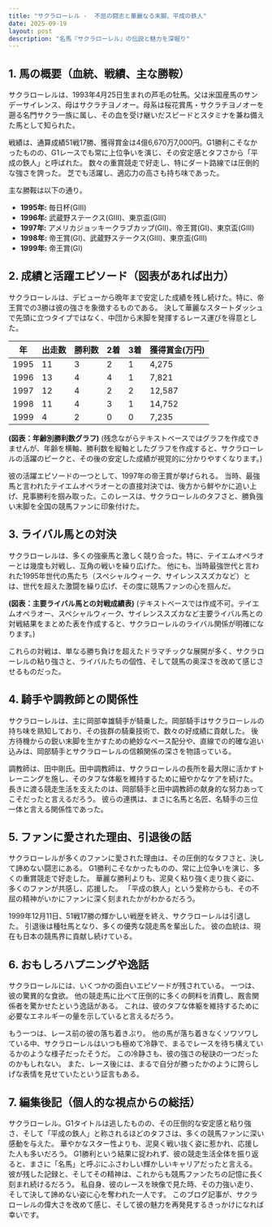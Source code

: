 ```yaml
---
title: "サクラローレル -  不屈の闘志と華麗なる末脚、平成の鉄人"
date: 2025-09-19
layout: post
description: "名馬『サクラローレル』の伝説と魅力を深堀り"
---
```


## 1. 馬の概要（血統、戦績、主な勝鞍）

サクラローレルは、1993年4月25日生まれの芦毛の牡馬。父は米国産馬のサンデーサイレンス、母はサクラチヨノオー。母系は桜花賞馬・サクラチヨノオーを遡る名門サクラ一族に属し、その血を受け継いだスピードとスタミナを兼ね備えた馬として知られた。

戦績は、通算成績51戦17勝、獲得賞金は4億6,670万7,000円。G1勝利こそなかったものの、G1レースでも常に上位争いを演じ、その安定感とタフさから「平成の鉄人」と呼ばれた。  数々の重賞競走で好走し、特にダート路線では圧倒的な強さを誇った。  芝でも活躍し、適応力の高さも持ち味であった。

主な勝鞍は以下の通り。

* **1995年:**  毎日杯(GIII)
* **1996年:**  武蔵野ステークス(GIII)、東京盃(GIII)
* **1997年:**  アメリカジョッキークラブカップ(GII)、帝王賞(GI)、東京盃(GIII)
* **1998年:**  帝王賞(GI)、武蔵野ステークス(GIII)、東京盃(GIII)
* **1999年:**  帝王賞(GI)


## 2. 成績と活躍エピソード（図表があれば出力）

サクラローレルは、デビューから晩年まで安定した成績を残し続けた。特に、帝王賞での3勝は彼の強さを象徴するものである。  決して華麗なスタートダッシュで先頭に立つタイプではなく、中団から末脚を発揮するレース運びを得意とした。

| 年 | 出走数 | 勝利数 | 2着 | 3着 | 獲得賞金(万円) |
|---|---|---|---|---|---|
| 1995 | 11 | 3 | 2 | 1 | 4,275 |
| 1996 | 13 | 4 | 4 | 1 | 7,821 |
| 1997 | 12 | 4 | 2 | 2 | 12,587 |
| 1998 | 11 | 4 | 3 | 1 | 14,752 |
| 1999 | 4 | 2 | 0 | 0 | 7,235 |


**(図表：年齢別勝利数グラフ)**  (残念ながらテキストベースではグラフを作成できませんが、年齢を横軸、勝利数を縦軸としたグラフを作成すると、サクラローレルの活躍のピークと、その後の安定した成績が視覚的に分かりやすくなります。)


彼の活躍エピソードの一つとして、1997年の帝王賞が挙げられる。  当時、最強馬と言われたテイエムオペラオーとの直接対決では、後方から鮮やかに追い上げ、見事勝利を掴み取った。このレースは、サクラローレルのタフさと、勝負強い末脚を全国の競馬ファンに印象付けた。


## 3. ライバル馬との対決

サクラローレルは、多くの強豪馬と激しく競り合った。特に、テイエムオペラオーとは幾度も対戦し、互角の戦いを繰り広げた。  他にも、当時最強世代と言われた1995年世代の馬たち（スペシャルウィーク、サイレンススズカなど）とは、世代を超えた激闘を繰り広げ、その度に競馬ファンの心を掴んだ。

**(図表：主要ライバル馬との対戦成績表)** (テキストベースでは作成不可。テイエムオペラオー、スペシャルウィーク、サイレンススズカなど主要ライバル馬との対戦結果をまとめた表を作成すると、サクラローレルのライバル関係が明確になります。)

これらの対戦は、単なる勝ち負けを超えたドラマチックな展開が多く、サクラローレルの粘り強さと、ライバルたちの個性、そして競馬の奥深さを改めて感じさせるものだった。


## 4. 騎手や調教師との関係性

サクラローレルは、主に岡部幸雄騎手が騎乗した。岡部騎手はサクラローレルの持ち味を熟知しており、その抜群の騎乗技術で、数々の好成績に貢献した。  後方待機からの鋭い末脚を生かすための絶妙なペース配分や、直線での的確な追い込みは、岡部騎手とサクラローレルの信頼関係の深さを物語っている。

調教師は、田中剛氏。田中調教師は、サクラローレルの長所を最大限に活かすトレーニングを施し、そのタフな体躯を維持するために細やかなケアを続けた。  長きに渡る競走生活を支えたのは、岡部騎手と田中調教師の献身的な努力あってこそだったと言えるだろう。  彼らの連携は、まさに名馬と名匠、名騎手の三位一体と言える関係性であった。


## 5. ファンに愛された理由、引退後の話

サクラローレルが多くのファンに愛された理由は、その圧倒的なタフさと、決して諦めない闘志にある。  G1勝利こそなかったものの、常に上位争いを演じ、多くの重賞競走で好走した。  華麗な勝利よりも、泥臭く粘り強く走り抜く姿に、多くのファンが共感し、応援した。  「平成の鉄人」という愛称からも、その不屈の精神がいかにファンに深く刻まれたかがわかるだろう。

1999年12月11日、51戦17勝の輝かしい戦歴を終え、サクラローレルは引退した。  引退後は種牡馬となり、多くの優秀な競走馬を輩出した。  彼の血統は、現在も日本の競馬界に貢献し続けている。


## 6. おもしろハプニングや逸話

サクラローレルには、いくつかの面白いエピソードが残されている。  一つは、彼の驚異的な食欲。  他の競走馬に比べて圧倒的に多くの飼料を消費し、厩舎関係者を驚かせたという逸話がある。  これは、彼のタフな体躯を維持するために必要なエネルギーの量を示していると言えるだろう。

もう一つは、レース前の彼の落ち着きぶり。  他の馬が落ち着きなくソワソワしている中、サクラローレルはいつも極めて冷静で、まるでレースを待ち構えているかのような様子だったそうだ。  この冷静さも、彼の強さの秘訣の一つだったのかもしれない。  また、レース後には、まるで自分が勝ったかのように誇らしげな表情を見せていたという証言もある。


## 7. 編集後記（個人的な視点からの総括）

サクラローレル。G1タイトルは逃したものの、その圧倒的な安定感と粘り強さ、そして「平成の鉄人」と称されるほどのタフさは、多くの競馬ファンに深い感動を与えた。  華やかなスター性よりも、泥臭く戦い抜く姿に惹かれ、応援した人も多いだろう。  G1勝利という結果に捉われず、彼の競走生活全体を振り返ると、まさに「名馬」と呼ぶにふさわしい輝かしいキャリアだったと言える。  彼が残した記録と、そしてその精神は、これからも競馬ファンたちの記憶に長く刻まれ続けるだろう。  私自身、彼のレースを映像で見た時、その力強い走り、そして決して諦めない姿に心を奪われた一人です。  このブログ記事が、サクラローレルの偉大さを改めて感じ、そして彼の魅力を再発見するきっかけになれば幸いです。
